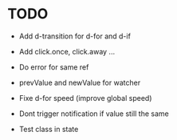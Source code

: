 # TODO

- Add d-transition for d-for and d-if
- Add click.once, click.away ...
- Do error for same ref
- prevValue and newValue for watcher

- Fixe d-for speed (improve global speed)

- Dont trigger notification if value still the same
- Test class in state
